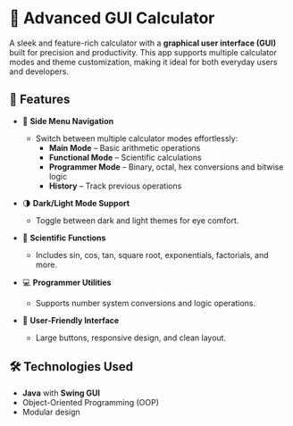 # 🧮 Advanced GUI Calculator

A sleek and feature-rich calculator with a **graphical user interface (GUI)** built for precision and productivity. This app supports multiple calculator modes and theme customization, making it ideal for both everyday users and developers.

## 🚀 Features

- 🧭 **Side Menu Navigation**
  - Switch between multiple calculator modes effortlessly:
    - **Main Mode** – Basic arithmetic operations
    - **Functional Mode** – Scientific calculations
    - **Programmer Mode** – Binary, octal, hex conversions and bitwise logic
    - **History** – Track previous operations

- 🌗 **Dark/Light Mode Support**
  - Toggle between dark and light themes for eye comfort.

- 📐 **Scientific Functions**
  - Includes sin, cos, tan, square root, exponentials, factorials, and more.

- 💻 **Programmer Utilities**
  - Supports number system conversions and logic operations.

- 🧠 **User-Friendly Interface**
  - Large buttons, responsive design, and clean layout.

## 🛠️ Technologies Used

- **Java** with **Swing GUI**
- Object-Oriented Programming (OOP)
- Modular design

